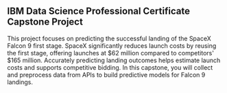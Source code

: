 ## IBM Data Science Professional Certificate Capstone Project

This project focuses on predicting the successful landing of the SpaceX Falcon 9 first stage. SpaceX significantly reduces launch costs by reusing the first stage, offering launches at $62 million compared to competitors' $165 million. Accurately predicting landing outcomes helps estimate launch costs and supports competitive bidding. In this capstone, you will collect and preprocess data from APIs to build predictive models for Falcon 9 landings.
